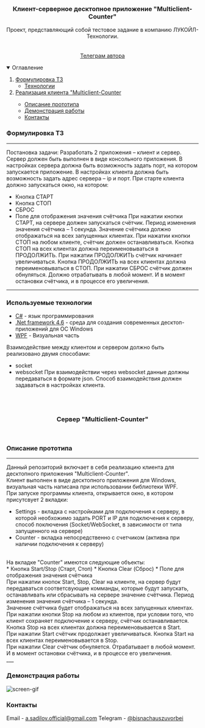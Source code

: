 <br />
<p align="center">
  <h3 align="center">Клиент-серверное десктопное приложение "Multiclient-Counter"</h3>
  <p align="center">
    Проект, представляющий собой тестовое задание в компанию ЛУКОЙЛ-Технологии.
    <br />
    <br />
    <br />
    <a href="https://t.me/bisnachauszuvorbei">Телеграм автора</a>
  </p>
</p>

<details open="open">
  <summary>Оглавление</summary>
  <ol>
    <li><a href="#Формулировка ТЗ">Формулировка ТЗ</a>
      <ul>
        <li><a href="#Технологии">Технологии</a></li>
      </ul>
    </li>
    <li><a href="#Сервер "Multiclient-Counter">Реализация клиента "Multiclient-Counter</a></li>
    <ul>
      <li><a href="#Описание прототипа">Описание прототипа</a></li>
      <li><a href="#Демонстрация работы">Демонстрация работы</a></li>
      <li><a href="#Контакты">Контакты</a></li>
    </ul>
  </ol>
</details>

### Формулировка ТЗ

___
Постановка задачи:
Разработать 2 приложения – клиент и сервер.
Сервер должен быть выполнен в виде консольного приложения.
В настройках сервера должна быть возможность задать порт, на котором запускается приложение.
В настройках клиента должна быть возможность задать адрес сервера – ip и порт.
При старте клиента должно запускаться окно, на котором:
* Кнопка СТАРТ
* Кнопка СТОП
* СБРОС
* Поле для отображения значения счётчика
При нажатии кнопки СТАРТ, на сервере должен запускаться счётчик. Период изменения значения счётчика – 1 секунда.
Значение счётчика должно отображаться на всех запущенных клиентах.
При нажатии кнопки СТОП на любом клиенте, счётчик должен останавливаться. Кнопка СТОП на всех клиентах должна переименовываться в ПРОДОЛЖИТЬ.
При нажатии ПРОДОЛЖИТЬ счётчик начинает увеличиваться. Кнопка ПРОДОЛЖИТЬ на всех клиентах должна переименовываться в СТОП.
При нажатии СБРОС счётчик должен обнуляться. Должно отрабатывать в любой момент. И в момент остановки счётчика, и в процессе его увеличения.
___

### Используемые технологии

* [C#]() - язык программирования 
* [.Net framework 4.6]() - среда для создания современных десктоп-приложений для ОС Windows
* [WPF]() - Визуальная часть

Взаимодействие между клиентом и сервером должно быть реализовано двумя способами:
* socket
* websocket
При взаимодействии через websocket данные должны передаваться в формате json.
Способ взаимодействия должен задаваться в настройках клиента.

<br />
<br />
<h3 align="center">Сервер "Multiclient-Counter"</h3>
<br />


### Описание прототипа

___
Данный репозиторий включает в себя реализацию клиента для десктопного приложения "Multiclient-Counter".<br />
Клиент выполнен в виде десктопного приложения для Windows, визуальная часть написана при использовании библиотеки WPF.<br />
При запуске программы клиента, открывается окно, в котором присутсвует 2 вкладки:<br />
* Settings - вкладка с настройками для подключения к серверу, в которой необхожимо задать PORT и IP для подключения к серверу, способ поключения (Socket/WebSocket, в зависимости от типа запущенного на сервере)<br />
* Counter - вкладка непосредственно с счетчиком (активна при наличии подключения к серверу)<br />
<br />
На вкладке "Counter" имеются следующие объекты:<br />
* Кнопка Start/Stop (Старт, Стоп)
* Кнопка Clear (Сброс)
* Поле для отображения значения счётчика<br />
При нажатии кнопок Start, Stop, Clear на клиенте, на сервер будут передаваться соответсвующие комманды, которые будут запускать, останавливать или сбрасывать на сервере значение счётчика. Период изменения значения счётчика – 1 секунда.<br />
Значение счётчика будет отображаться на всех запущенных клиентах.<br />
При нажатии кнопки Stop на любом из клиентов, при условии того, что клиент сохраняет подключение к серверу, счётчик останавливается.<br />
Кнопка Stop на всех клиентах должна переименовывается в Start.<br />
При нажатии Start счётчик продолжает увеличиваться. Кнопка Start на всех клиентах переименовывается в Stop.<br />
При нажатии Clear счётчик обнуляется. Отрабатывает в любой момент. И в момент остановки счётчика, и в процессе его увеличения.<br />
___

### Демонстрация работы


![screen-gif](./demo.gif)


### Контакты

Email - [a.sadilov.official@gmail.com](mailto:a.sadilov.official@gmail.com)
Telegram - [@bisnachauszuvorbei](https://t.me/bisnachauszuvorbei)
